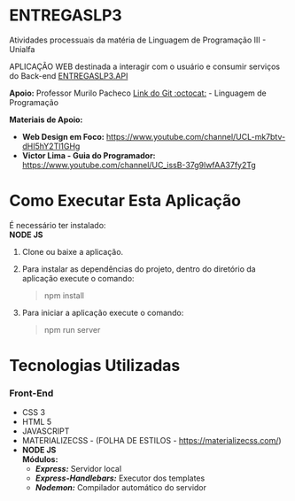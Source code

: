 # ENTREGASLP3

Atividades processuais da matéria de Linguagem de Programação III - Unialfa

APLICAÇÃO WEB destinada a interagir com o usuário e consumir serviços do Back-end [ENTREGASLP3.API](https://github.com/Di-Go/ENTREGASLP3.API)

**Apoio:** Professor Murilo Pacheco [Link do Git :octocat:](https://github.com/murilopacheco) - Linguagem de Programação 

**Materiais de Apoio:**
- **Web Design em Foco:** https://www.youtube.com/channel/UCL-mk7btv-dHI5hY2Tl1GHg
- **Victor Lima - Guia do Programador:** https://www.youtube.com/channel/UC_issB-37g9lwfAA37fy2Tg

# Como Executar Esta Aplicação

É necessário ter instalado:<br/>
**NODE JS**

1. Clone ou baixe a aplicação.
2. Para instalar as dependências do projeto, dentro do diretório da aplicação execute o comando:<br/>
    > npm install

3. Para iniciar a aplicação execute o comando:<br/>
    > npm run server

# Tecnologias Utilizadas
### Front-End
- CSS 3
- HTML 5
- JAVASCRIPT
- MATERIALIZECSS - (FOLHA DE ESTILOS - https://materializecss.com/)
- **NODE JS**<br/>
    **Módulos:**<br/>
    - **_Express:_** Servidor local
    - **_Express-Handlebars:_** Executor dos templates
    - **_Nodemon:_** Compilador automático do servidor